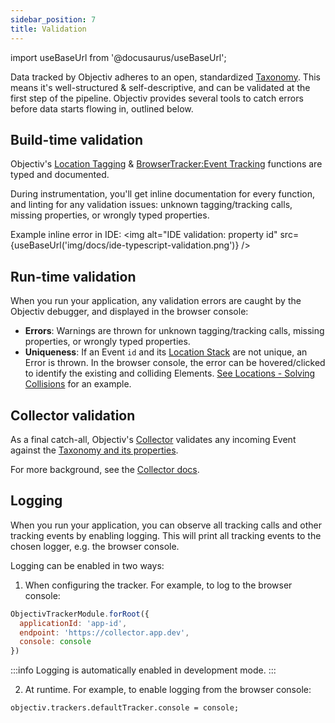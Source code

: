 ```yaml
---
sidebar_position: 7
title: Validation
---
```


import useBaseUrl from '@docusaurus/useBaseUrl';

Data tracked by Objectiv adheres to an open, standardized [Taxonomy](/taxonomy/introduction.md). This means it's 
well-structured & self-descriptive, and can be validated at the first step of the pipeline. Objectiv provides 
several tools to catch errors before data starts flowing in, outlined below.

## Build-time validation
Objectiv's [Location Tagging](/tracking/angular/api-reference/locationTaggers/overview.md) & 
[BrowserTracker:Event Tracking](/tracking/browser/api-reference/eventTrackers/overview.md) functions are typed and documented.

During instrumentation, you'll get inline documentation for every function, and linting for any validation 
issues: unknown tagging/tracking calls, missing properties, or wrongly typed properties.

Example inline error in IDE:
<img alt="IDE validation: property id" src={useBaseUrl('img/docs/ide-typescript-validation.png')} />

## Run-time validation
When you run your application, any validation errors are caught by the Objectiv debugger, and displayed in the
browser console:

* **Errors**: Warnings are thrown for unknown tagging/tracking calls, missing properties, or wrongly typed 
  properties.
* **Uniqueness**: If an Event `id` and its [Location Stack](/tracking/core-concepts/locations.md) are not unique, an Error is thrown.
  In the browser console, the error can be hovered/clicked to identify the existing and colliding Elements.
  [See Locations - Solving Collisions](/tracking/core-concepts/locations.md#solving-collisions) for an example.

## Collector validation
As a final catch-all, Objectiv's [Collector](/tracking/collector/introduction.md) validates any incoming Event against the 
[Taxonomy and its properties](/taxonomy/reference/events/overview.md). 

For more background, see the [Collector docs](/tracking/collector/introduction.md).

## Logging
When you run your application, you can observe all tracking calls and other tracking events by enabling 
logging. This will print all tracking events to the chosen logger, e.g. the browser console.

Logging can be enabled in two ways:
1. When configuring the tracker. For example, to log to the browser console:
```js
ObjectivTrackerModule.forRoot({
  applicationId: 'app-id',
  endpoint: 'https://collector.app.dev',
  console: console
})
```
:::info
Logging is automatically enabled in development mode.
:::

2. At runtime. For example, to enable logging from the browser console:
```console
objectiv.trackers.defaultTracker.console = console;
```
